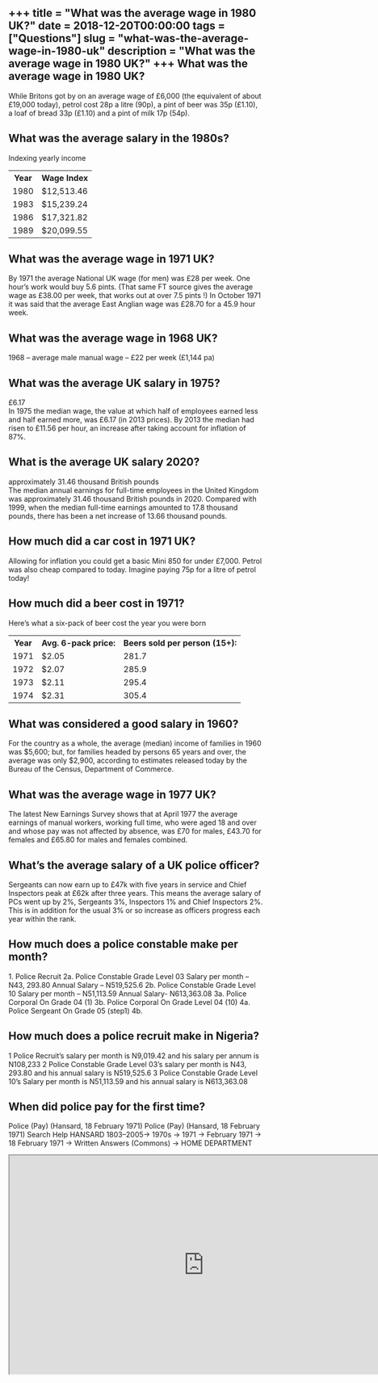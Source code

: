 +++
title = "What was the average wage in 1980 UK?"
date = 2018-12-20T00:00:00
tags = ["Questions"]
slug = "what-was-the-average-wage-in-1980-uk"
description = "What was the average wage in 1980 UK?"
+++
What was the average wage in 1980 UK?
-------------------------------------

While Britons got by on an average wage of £6,000 (the equivalent of about £19,000 today), petrol cost 28p a litre (90p), a pint of beer was 35p (£1.10), a loaf of bread 33p (£1.10) and a pint of milk 17p (54p).

What was the average salary in the 1980s?
-----------------------------------------

Indexing yearly income

<table><tr><th>Year</th><th>Wage Index</th></tr><tr><td>1980</td><td>$12,513.46</td></tr><tr><td>1983</td><td>$15,239.24</td></tr><tr><td>1986</td><td>$17,321.82</td></tr><tr><td>1989</td><td>$20,099.55</td></tr></table>

What was the average wage in 1971 UK?
-------------------------------------

By 1971 the average National UK wage (for men) was £28 per week. One hour’s work would buy 5.6 pints. (That same FT source gives the average wage as £38.00 per week, that works out at over 7.5 pints !) In October 1971 it was said that the average East Anglian wage was £28.70 for a 45.9 hour week.

What was the average wage in 1968 UK?
-------------------------------------

1968 – average male manual wage – £22 per week (£1,144 pa)

What was the average UK salary in 1975?
---------------------------------------

£6.17  
In 1975 the median wage, the value at which half of employees earned less and half earned more, was £6.17 (in 2013 prices). By 2013 the median had risen to £11.56 per hour, an increase after taking account for inflation of 87%.

What is the average UK salary 2020?
-----------------------------------

approximately 31.46 thousand British pounds  
The median annual earnings for full-time employees in the United Kingdom was approximately 31.46 thousand British pounds in 2020. Compared with 1999, when the median full-time earnings amounted to 17.8 thousand pounds, there has been a net increase of 13.66 thousand pounds.

How much did a car cost in 1971 UK?
-----------------------------------

Allowing for inflation you could get a basic Mini 850 for under £7,000. Petrol was also cheap compared to today. Imagine paying 75p for a litre of petrol today!

How much did a beer cost in 1971?
---------------------------------

Here’s what a six-pack of beer cost the year you were born

<table><tr><th>Year</th><th>Avg. 6-pack price:</th><th>Beers sold per person (15+):</th></tr><tr><td>1971</td><td>$2.05</td><td>281.7</td></tr><tr><td>1972</td><td>$2.07</td><td>285.9</td></tr><tr><td>1973</td><td>$2.11</td><td>295.4</td></tr><tr><td>1974</td><td>$2.31</td><td>305.4</td></tr></table>

What was considered a good salary in 1960?
------------------------------------------

For the country as a whole, the average (median) income of families in 1960 was $5,600; but, for families headed by persons 65 years and over, the average was only $2,900, according to estimates released today by the Bureau of the Census, Department of Commerce.

What was the average wage in 1977 UK?
-------------------------------------

The latest New Earnings Survey shows that at April 1977 the average earnings of manual workers, working full time, who were aged 18 and over and whose pay was not affected by absence, was £70 for males, £43.70 for females and £65.80 for males and females combined.

What’s the average salary of a UK police officer?
-------------------------------------------------

Sergeants can now earn up to £47k with five years in service and Chief Inspectors peak at £62k after three years. This means the average salary of PCs went up by 2%, Sergeants 3%, Inspectors 1% and Chief Inspectors 2%. This is in addition for the usual 3% or so increase as officers progress each year within the rank.

How much does a police constable make per month?
------------------------------------------------

1\. Police Recruit 2a. Police Constable Grade Level 03 Salary per month – N43, 293.80 Annual Salary – N519,525.6 2b. Police Constable Grade Level 10 Salary per month – N51,113.59 Annual Salary- N613,363.08 3a. Police Corporal On Grade 04 (1) 3b. Police Corporal On Grade Level 04 (10) 4a. Police Sergeant On Grade 05 (step1) 4b.

How much does a police recruit make in Nigeria?
-----------------------------------------------

1 Police Recruit’s salary per month is N9,019.42 and his salary per annum is N108,233 2 Police Constable Grade Level 03’s salary per month is N43, 293.80 and his annual salary is N519,525.6 3 Police Constable Grade Level 10’s Salary per month is N51,113.59 and his annual salary is N613,363.08

When did police pay for the first time?
---------------------------------------

Police (Pay) (Hansard, 18 February 1971) Police (Pay) (Hansard, 18 February 1971) Search Help HANSARD 1803–2005→ 1970s → 1971 → February 1971 → 18 February 1971 → Written Answers (Commons) → HOME DEPARTMENT

<iframe allow="accelerometer; autoplay; clipboard-write; encrypted-media; gyroscope; picture-in-picture" allowfullscreen="" class="__youtube_prefs__  epyt-is-override  no-lazyload" data-no-lazy="1" data-origheight="433" data-origwidth="770" data-skipgform_ajax_framebjll="" height="433" id="_ytid_53637" loading="lazy" src="https://www.youtube.com/embed/fBneJBFPLik?enablejsapi=1&autoplay=0&cc_load_policy=0&cc_lang_pref=&iv_load_policy=1&loop=0&modestbranding=0&rel=1&fs=1&playsinline=0&autohide=2&theme=dark&color=red&controls=1&" title="YouTube player" width="770"></iframe>